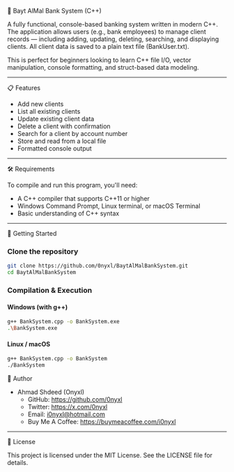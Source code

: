 🏦 Bayt AlMal Bank System (C++)

A fully functional, console-based banking system written in modern C++. The application allows users (e.g., bank employees) to manage client records — including adding, updating, deleting, searching, and displaying clients. All client data is saved to a plain text file (BankUser.txt).

This is perfect for beginners looking to learn C++ file I/O, vector manipulation, console formatting, and struct-based data modeling.

---

📋 Features

- Add new clients
- List all existing clients
- Update existing client data
- Delete a client with confirmation
- Search for a client by account number
- Store and read from a local file
- Formatted console output

---

🛠 Requirements

To compile and run this program, you'll need:

- A C++ compiler that supports C++11 or higher
- Windows Command Prompt, Linux terminal, or macOS Terminal
- Basic understanding of C++ syntax

---

🚀 Getting Started

### Clone the repository

```bash
git clone https://github.com/0nyxl/BaytAlMalBankSystem.git
cd BaytAlMalBankSystem
```

### Compilation & Execution

#### Windows (with g++)

```bash
g++ BankSystem.cpp -o BankSystem.exe
.\BankSystem.exe
```

#### Linux / macOS

```bash
g++ BankSystem.cpp -o BankSystem
./BankSystem
```

👤 Author

- Ahmad Shdeed (Onyxl)  
  - GitHub: https://github.com/0nyxl  
  - Twitter: https://x.com/0nyxl  
  - Email: i0nyxl@hotmail.com  
  - Buy Me A Coffee: https://buymeacoffee.com/i0nyxl  

---

📄 License

This project is licensed under the MIT License. See the LICENSE file for details.
